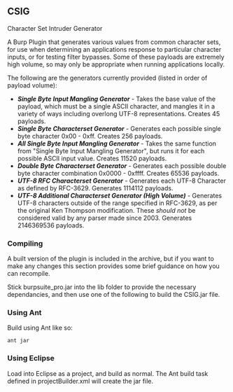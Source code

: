 ## CSIG

Character Set Intruder Generator

A Burp Plugin that generates various values from common character sets, for use when determining an applications response to particular character inputs, or for testing filter bypasses. Some of these payloads are extremely high volume, so may only be appropriate when running applications locally.

The following are the generators currently provided (listed in order of payload volume):

- **_Single Byte Input Mangling Generator_** - Takes the base value of the payload, which must be a single ASCII character, and mangles it in a variety of ways including overlong UTF-8 representations. Creates 45 payloads.
- **_Single Byte Characterset Generator_** - Generates each possible single byte character 0x00 - 0xff. Creates 256 payloads.
- **_All Single Byte Input Mangling Generator_** - Takes the same function from "Single Byte Input Mangling Generator", but runs it for each possible ASCII input value. Creates 11520 payloads.
- **_Double Byte Characterset Generator_** - Generates each possible double byte character combination 0x0000 - 0xffff. Creates 65536 payloads.
- **_UTF-8 RFC Characterset Generator_** - Generates each UTF-8 Character as defined by RFC-3629. Generates 1114112 payloads.
- **_UTF-8 Additional Characterset Generator (High Volume)_** - Generates UTF-8 characters outside of the range specified in RFC-3629, as per the original Ken Thompson modification. These _should not_ be considered valid by any parser made since 2003. Generates 2146369536 payloads.





### Compiling

A built version of the plugin is included in the archive, but if you want to make any changes this section provides some brief guidance on how you can recompile.

Stick burpsuite\_pro.jar into the lib folder to provide the necessary dependancies, and then use one of the following to build the CSIG.jar file.


### Using Ant
Build using Ant like so:

    ant jar


### Using Eclipse

Load into Eclipse as a project, and build as normal. The Ant build task defined in projectBuilder.xml will create the jar file.
